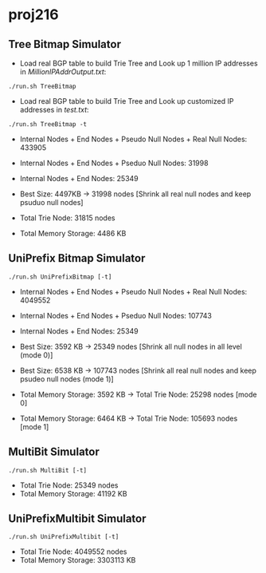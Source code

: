 # proj216

## Tree Bitmap Simulator

* Load real BGP table to build Trie Tree and Look up 1 million IP addresses in *MillionIPAddrOutput.txt*:
```
./run.sh TreeBitmap
```

* Load real BGP table to build Trie Tree and Look up customized IP addresses in *test.txt*:
```
./run.sh TreeBitmap -t
```
 
* Internal Nodes + End Nodes + Pseudo Null Nodes + Real Null Nodes: 433905
* Internal Nodes + End Nodes + Pseduo Null Nodes: 31998
* Internal Nodes + End Nodes: 25349
* Best Size: 4497KB -> 31998 nodes [Shrink all real null nodes and keep psuduo null nodes]


* Total Trie Node: 31815 nodes
* Total Memory Storage: 4486 KB

## UniPrefix Bitmap Simulator

```
./run.sh UniPrefixBitmap [-t]
```
* Internal Nodes + End Nodes + Pseudo Null Nodes + Real Null Nodes: 4049552
* Internal Nodes + End Nodes + Pseduo Null Nodes: 107743
* Internal Nodes + End Nodes: 25349

* Best Size: 3592 KB -> 25349 nodes [Shrink all null nodes in all level (mode 0)]
* Best Size: 6538 KB -> 107743 nodes [Shrink all real null nodes and keep psudeo null nodes (mode 1)]

* Total Memory Storage: 3592 KB -> Total Trie Node: 25298 nodes [mode 0]
* Total Memory Storage: 6464 KB -> Total Trie Node: 105693 nodes [mode 1] 


## MultiBit Simulator 
```
./run.sh MultiBit [-t]
```
* Total Trie Node: 25349 nodes
* Total Memory Storage: 41192 KB
## UniPrefixMultibit Simulator 

```
./run.sh UniPrefixMultibit [-t]
```
* Total Trie Node: 4049552 nodes
* Total Memory Storage: 3303113 KB
